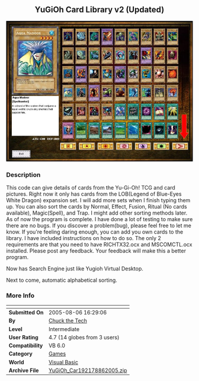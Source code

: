 ﻿<div align="center">

## YuGiOh Card Library v2 \(Updated\)

<img src="PIC2005726917433184.jpg">
</div>

### Description

This code can give details of cards from the Yu-Gi-Oh! TCG and card pictures. Right now it only has cards from the LOB(Legend of Blue-Eyes White Dragon) expansion set. I will add more sets when I finish typing them up. You can also sort the cards by Normal, Effect, Fusion, Ritual (No cards available), Magic(Spell), and Trap. I might add other sorting methods later. As of now the program is complete. I have done a lot of testing to make sure there are no bugs. If you discover a problem(bug), please feel free to let me know. If you're feeling daring enough, you can add you own cards to the library. I have included instructions on how to do so. The only 2 requirements are that you need to have RICHTX32.ocx and MSCOMCTL.ocx installed. Please post any feedback. Your feedback will make this a better program.

Now has Search Engine just like Yugioh Virtual Desktop.

Next to come, automatic alphabetical sorting.
 
### More Info
 


<span>             |<span>
---                |---
**Submitted On**   |2005-08-06 16:29:06
**By**             |[Chuck the Tech](https://github.com/Planet-Source-Code/PSCIndex/blob/master/ByAuthor/chuck-the-tech.md)
**Level**          |Intermediate
**User Rating**    |4.7 (14 globes from 3 users)
**Compatibility**  |VB 6\.0
**Category**       |[Games](https://github.com/Planet-Source-Code/PSCIndex/blob/master/ByCategory/games__1-38.md)
**World**          |[Visual Basic](https://github.com/Planet-Source-Code/PSCIndex/blob/master/ByWorld/visual-basic.md)
**Archive File**   |[YuGiOh\_Car192178862005\.zip](https://github.com/Planet-Source-Code/chuck-the-tech-yugioh-card-library-v2-updated__1-61909/archive/master.zip)








